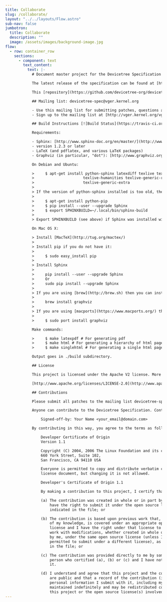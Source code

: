 ```yaml
---
title: Collaborate
slug: /collaborate/
layout: "../../layouts/Flow.astro"
sub-nav: false
jumbotron:
  title: Collaborate
  description: ""
  image: /assets/images/background-image.jpg
flow:
  - row: container_row
    sections:
      - component: text
        text_content:
          text: |-
            # Document master project for the Devicetree Specification

            The latest release of the specification can be found at [http://devicetree.org/](http://devicetree.org/) or [https://github.com/devicetree-org/devicetree-specification-released](https://github.com/devicetree-org/devicetree-specification-released)

            This [repository](https://github.com/devicetree-org/devicetree-specification) holds the source for the generation of the Devicetree Specification using Sphinx and LaTeX.

            ## Mailing list: devicetree-spec@vger.kernel.org

            - Use this mailing list for submitting patches, questions and general discussion
            - Sign up to the mailing list at [http://vger.kernel.org/vger-lists.html#devicetree-spec](http://vger.kernel.org/vger-lists.html#devicetree-spec)

            ## Build Instructions [![Build Status](https://travis-ci.org/devicetree-org/devicetree-specification.svg)](https://travis-ci.org/devicetree-org/devicetree-specification)

            Requirements:

            - Sphinx: [http://www.sphinx-doc.org/en/master/](http://www.sphinx-doc.org/en/master/)
            - version 1.2.3 or later
            - LaTeX (and pdflatex, and various LaTeX packages)
            - Graphviz (in particular, "dot"): [http://www.graphviz.org/](http://www.graphviz.org/)

            On Debian and Ubuntu:

            >     $ apt-get install python-sphinx latexdiff texlive texlive-latex-extra \
            >                      texlive-humanities texlive-generic-recommended graphviz \
            >                      texlive-generic-extra
            >
            > If the version of python-sphinx installed is too old, then an additional new version can be installed with the Python package installer:
            >
            >     $ apt-get install python-pip
            >     $ pip install --user --upgrade Sphinx
            >     $ export SPHINXBUILD=~/.local/bin/sphinx-build
            >
            > Export SPHINXBUILD (see above) if Sphinx was installed with pip --user, then follow Make commands below

            On Mac OS X:

            > Install [MacTeX](http://tug.org/mactex/)
            >
            > Install pip if you do not have it:
            >
            >     $ sudo easy_install pip
            >
            > Install Sphinx
            >
            >     pip install --user --upgrade Sphinx
            >     Or
            >     sudo pip install --upgrade Sphinx
            >
            > If you are using [brew](http://brew.sh) then you can install graphviz like this:
            >
            >     brew install graphviz
            >
            > If you are using [macports](https://www.macports.org/) then you can install graphviz like this:
            >
            >     $ sudo port install graphviz

            Make commands:

            >     $ make latexpdf # For generating pdf
            >     $ make html # For generating a hierarchy of html pages
            >     $ make singlehtml # For generating a single html page

            Output goes in ./build subdirectory.

            ## License

            This project is licensed under the Apache V2 license. More information can be found in the LICENSE and NOTICE file or online at:

            [http://www.apache.org/licenses/LICENSE-2.0](http://www.apache.org/licenses/LICENSE-2.0)

            ## Contributions

            Please submit all patches to the mailing list devicetree-spec@vger.kernel.org. Contributions to the Devicetree Specification are managed by the gatekeepers, Grant Likely [grant.likely@secretlab.ca](mailto:grant.likely@secretlab.ca) and Rob Herring [robh@kernel.org](mailto:robh@kernel.org)

            Anyone can contribute to the Devicetree Specification. Contributions to this project should conform to the `Developer Certificate of Origin` as defined at [http://elinux.org/Developer_Certificate_Of_Origin](http://elinux.org/Developer_Certificate_Of_Origin). Commits to this project need to contain the following line to indicate the submitter accepts the DCO:

                Signed-off-by: Your Name <your_email@domain.com>

            By contributing in this way, you agree to the terms as follows:

                Developer Certificate of Origin
                Version 1.1

                Copyright (C) 2004, 2006 The Linux Foundation and its contributors.
                660 York Street, Suite 102,
                San Francisco, CA 94110 USA

                Everyone is permitted to copy and distribute verbatim copies of this
                license document, but changing it is not allowed.

                Developer's Certificate of Origin 1.1

                By making a contribution to this project, I certify that:

                (a) The contribution was created in whole or in part by me and I
                    have the right to submit it under the open source license
                    indicated in the file; or

                (b) The contribution is based upon previous work that, to the best
                    of my knowledge, is covered under an appropriate open source
                    license and I have the right under that license to submit that
                    work with modifications, whether created in whole or in part
                    by me, under the same open source license (unless I am
                    permitted to submit under a different license), as indicated
                    in the file; or

                (c) The contribution was provided directly to me by some other
                    person who certified (a), (b) or (c) and I have not modified
                    it.

                (d) I understand and agree that this project and the contribution
                    are public and that a record of the contribution (including all
                    personal information I submit with it, including my sign-off) is
                    maintained indefinitely and may be redistributed consistent with
                    this project or the open source license(s) involved.
---
```

